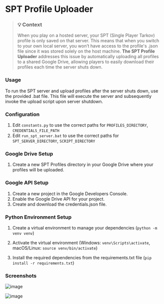 # SPT Profile Uploader

> ### 💡 Context
> When you play on a hosted server, your SPT (Single Player Tarkov) profile is only saved on that server. This means that when you switch to your own local server, you won’t have access to the profile's .json file since it was stored solely on the host machine. **The SPT Profile Uploader** addresses this issue by automatically uploading all profiles to a shared Google Drive, allowing players to easily download their profiles each time the server shuts down.


### Usage

To run the SPT server and upload profiles after the server shuts down, use the provided .bat file. This file will execute the server and subsequently invoke the upload script upon server shutdown.

### Configuration

1. Edit `constants.py` to use the correct paths for `PROFILES_DIRECTORY`, `CREDENTIALS_FILE_PATH`
2. Edit `run_spt_server.bat` to use the correct paths for `SPT_SERVER_DIRECTORY`, `SCRIPT_DIRECTORY`


### Google Drive Setup

1. Create a new SPT Profiles directory in your Google Drive where your profiles will be uploaded.

### Google API Setup

1. Create a new project in the Google Developers Console.
2. Enable the Google Drive API for your project.
3. Create and download the credentials.json file.

### Python Environment Setup

1. Create a virtual environment to manage your dependencies (`python -m venv venv`)

2. Activate the virtual environment (Windows: `venv\Scripts\activate`, macOS/Linux: `source venv/bin/activate`)

3. Install the required dependencies from the requirements.txt file (`pip install -r requirements.txt`)


### Screenshots

![image](https://github.com/user-attachments/assets/66875039-9a04-47f9-810b-ee5b231d2868)

![image](https://github.com/user-attachments/assets/0fba2cc9-416c-4d97-b2a7-fa66045f9a4b)
